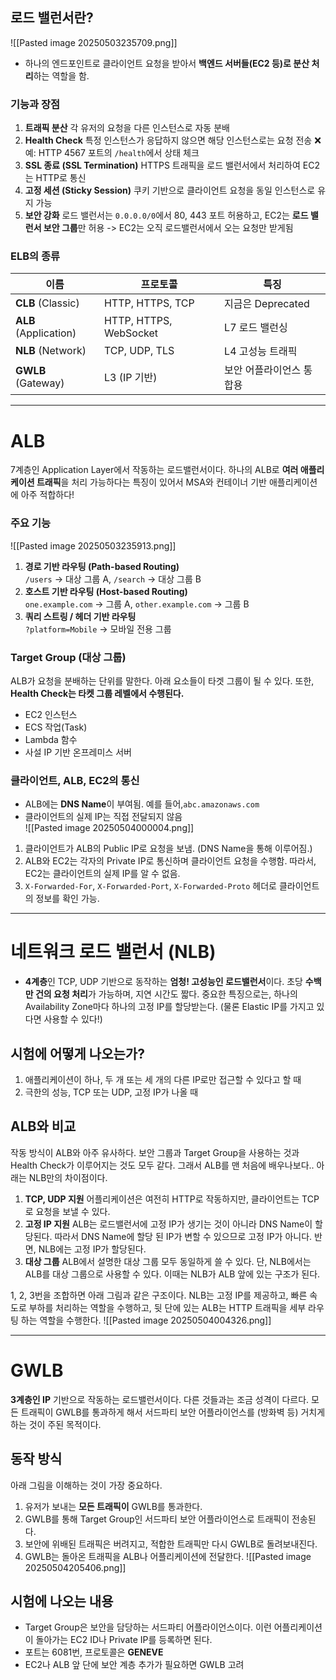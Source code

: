 
## 로드 밸런서란?

![[Pasted image 20250503235709.png]]
- 하나의 엔드포인트로 클라이언트 요청을 받아서 **백엔드 서버들(EC2 등)로 분산 처리**하는 역할을 함.

### 기능과 장점

1. **트래픽 분산**
   각 유저의 요청을 다른 인스턴스로 자동 분배
2. **Health Check**
   특정 인스턴스가 응답하지 않으면 해당 인스턴스로는 요청 전송 ❌
   예: HTTP 4567 포트의 `/health`에서 상태 체크
3. **SSL 종료 (SSL Termination)**
   HTTPS 트래픽을 로드 밸런서에서 처리하여 EC2는 HTTP로 통신
4. **고정 세션 (Sticky Session)**
   쿠키 기반으로 클라이언트 요청을 동일 인스턴스로 유지 가능
5. **보안 강화**
   로드 밸런서는 `0.0.0.0/0`에서 80, 443 포트 허용하고, EC2는 **로드 밸런서 보안 그룹**만 허용
   -> EC2는 오직 로드밸런서에서 오는 요청만 받게됨
        
### ELB의 종류

| 이름                    | 프로토콜                   | 특징             |
| --------------------- | ---------------------- | -------------- |
| **CLB** (Classic)     | HTTP, HTTPS, TCP       | 지금은 Deprecated |
| **ALB** (Application) | HTTP, HTTPS, WebSocket | L7 로드 밸런싱      |
| **NLB** (Network)     | TCP, UDP, TLS          | L4 고성능 트래픽     |
| **GWLB** (Gateway)    | L3 (IP 기반)             | 보안 어플라이언스 통합용  |

---

# ALB

7계층인 Application Layer에서 작동하는 로드밸런서이다. 하나의 ALB로 **여러 애플리케이션 트래픽**을 처리 가능하다는 특징이 있어서 MSA와 컨테이너 기반 애플리케이션에 아주 적합하다!

### 주요 기능

![[Pasted image 20250503235913.png]]

1. **경로 기반 라우팅 (Path-based Routing)**  
   `/users` → 대상 그룹 A, `/search` → 대상 그룹 B
2. **호스트 기반 라우팅 (Host-based Routing)**  
   `one.example.com` → 그룹 A, `other.example.com` → 그룹 B
3. **쿼리 스트링 / 헤더 기반 라우팅**  
    `?platform=Mobile` → 모바일 전용 그룹

### Target Group (대상 그룹)

ALB가 요청을 분배하는 단위를 말한다. 아래 요소들이 타겟 그룹이 될 수 있다. 또한, **Health Check는 타켓 그룹 레벨에서 수행된다.**
- EC2 인스턴스
- ECS 작업(Task)
- Lambda 함수
- 사설 IP 기반 온프레미스 서버
        
### 클라이언트, ALB, EC2의 통신

- ALB에는 **DNS Name**이 부여됨. 예를 들어,`abc.amazonaws.com`
- 클라이언트의 실제 IP는 직접 전달되지 않음  
![[Pasted image 20250504000004.png]]
1. 클라이언트가 ALB의 Public IP로 요청을 보냄. (DNS Name을 통해 이루어짐.)
2. ALB와 EC2는 각자의 Private IP로 통신하며 클라이언트 요청을 수행함.
   따라서, EC2는 클라이언트의 실제 IP를 알 수 없음.
3. `X-Forwarded-For`, `X-Forwarded-Port`, `X-Forwarded-Proto` 헤더로 클라이언트의 정보를 확인 가능.


---
# 네트워크 로드 밸런서 (NLB)

- **4계층**인 TCP, UDP 기반으로 동작하는 **엄청! 고성능인 로드밸런서**이다. 초당 **수백만 건의 요청 처리**가 가능하며, 지연 시간도 짧다. 중요한 특징으로는, 하나의 Availability Zone마다 하나의 고정 IP를 할당받는다. (물론 Elastic IP를 가지고 있다면 사용할 수 있다!)

## 시험에 어떻게 나오는가?

1. 애플리케이션이 하나, 두 개 또는 세 개의 다른 IP로만 접근할 수 있다고 할 때
2. 극한의 성능, TCP 또는 UDP, 고정 IP가 나올 때

## ALB와 비교

작동 방식이 ALB와 아주 유사하다. 보안 그룹과 Target Group을 사용하는 것과 Health Check가 이루어지는 것도 모두 같다. 그래서 ALB를 맨 처음에 배우나보다.. 아래는 NLB만의 차이점이다.

1. **TCP, UDP 지원**
   어플리케이션은 여전히 HTTP로 작동하지만, 클라이언트는 TCP로 요청을 보낼 수 있다.
2. **고정 IP 지원**
   ALB는 로드밸런서에 고정 IP가 생기는 것이 아니라 DNS Name이 할당된다. 따라서 DNS Name에 할당 된 IP가 변할 수 있으므로 고정 IP가 아니다. 반면, NLB에는 고정 IP가 할당된다.
3. **대상 그룹**
   ALB에서 설명한 대상 그룹 모두 동일하게 쓸 수 있다. 단, NLB에서는 ALB를 대상 그룹으로 사용할 수 있다. 이때는 NLB가 ALB 앞에 있는 구조가 된다. 

1, 2, 3번을 조합하면 아래 그림과 같은 구조이다.
NLB는 고정 IP를 제공하고, 빠른 속도로 부하를 처리하는 역할을 수행하고, 뒷 단에 있는 ALB는 HTTP 트래픽을 세부 라우팅 하는 역할을 수행한다.
   ![[Pasted image 20250504004326.png]]

---

# GWLB

**3계층인 IP** 기반으로 작동하는 로드밸런서이다. 다른 것들과는 조금 성격이 다르다. 모든 트래픽이 GWLB를 통과하게 해서 서드파티 보안 어플라이언스를 (방화벽 등) 거치게 하는 것이 주된 목적이다.

## 동작 방식

아래 그림을 이해하는 것이 가장 중요하다.
1. 유저가 보내는 **모든 트래픽이** GWLB를 통과한다.
2. GWLB를 통해 Target Group인 서드파티 보안 어플라이언스로 트래픽이 전송된다.
3. 보안에 위배된 트래픽은 버려지고, 적합한 트래픽만 다시 GWLB로 돌려보내진다.
4. GWLB는 돌아온 트래픽을 ALB나 어플리케이션에 전달한다.
![[Pasted image 20250504205406.png]]

## 시험에 나오는 내용

- Target Group은 보안을 담당하는 서드파티 어플라이언스이다.
  이런 어플리케이션이 돌아가는 EC2 ID나 Private IP를 등록하면 된다.
- 포트는 6081번, 프로토콜은 **GENEVE**
- EC2나 ALB 앞 단에 보안 계층 추가가 필요하면 GWLB 고려


